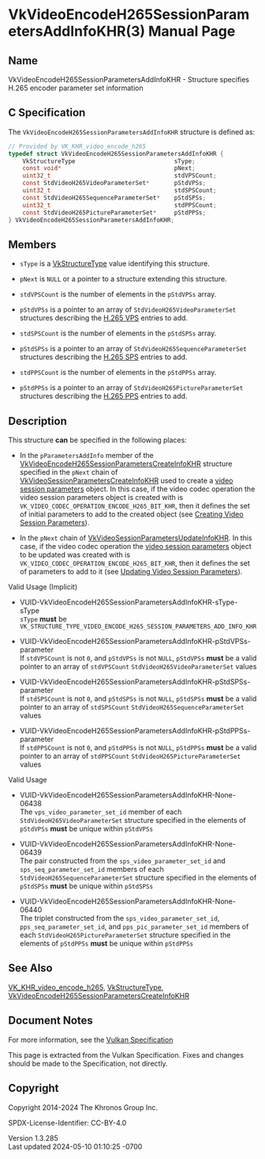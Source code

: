 # VkVideoEncodeH265SessionParametersAddInfoKHR(3) Manual Page

## Name

VkVideoEncodeH265SessionParametersAddInfoKHR - Structure specifies H.265
encoder parameter set information



## <a href="#_c_specification" class="anchor"></a>C Specification

The `VkVideoEncodeH265SessionParametersAddInfoKHR` structure is defined
as:

``` c
// Provided by VK_KHR_video_encode_h265
typedef struct VkVideoEncodeH265SessionParametersAddInfoKHR {
    VkStructureType                            sType;
    const void*                                pNext;
    uint32_t                                   stdVPSCount;
    const StdVideoH265VideoParameterSet*       pStdVPSs;
    uint32_t                                   stdSPSCount;
    const StdVideoH265SequenceParameterSet*    pStdSPSs;
    uint32_t                                   stdPPSCount;
    const StdVideoH265PictureParameterSet*     pStdPPSs;
} VkVideoEncodeH265SessionParametersAddInfoKHR;
```

## <a href="#_members" class="anchor"></a>Members

- `sType` is a [VkStructureType](https://registry.khronos.org/vulkan/specs/1.3-extensions/man/html/VkStructureType.html) value identifying
  this structure.

- `pNext` is `NULL` or a pointer to a structure extending this
  structure.

- `stdVPSCount` is the number of elements in the `pStdVPSs` array.

- `pStdVPSs` is a pointer to an array of `StdVideoH265VideoParameterSet`
  structures describing the <a
  href="https://registry.khronos.org/vulkan/specs/1.3-extensions/html/vkspec.html#encode-h265-vps"
  target="_blank" rel="noopener">H.265 VPS</a> entries to add.

- `stdSPSCount` is the number of elements in the `pStdSPSs` array.

- `pStdSPSs` is a pointer to an array of
  `StdVideoH265SequenceParameterSet` structures describing the <a
  href="https://registry.khronos.org/vulkan/specs/1.3-extensions/html/vkspec.html#encode-h265-sps"
  target="_blank" rel="noopener">H.265 SPS</a> entries to add.

- `stdPPSCount` is the number of elements in the `pStdPPSs` array.

- `pStdPPSs` is a pointer to an array of
  `StdVideoH265PictureParameterSet` structures describing the <a
  href="https://registry.khronos.org/vulkan/specs/1.3-extensions/html/vkspec.html#encode-h265-pps"
  target="_blank" rel="noopener">H.265 PPS</a> entries to add.

## <a href="#_description" class="anchor"></a>Description

This structure **can** be specified in the following places:

- In the `pParametersAddInfo` member of the
  [VkVideoEncodeH265SessionParametersCreateInfoKHR](https://registry.khronos.org/vulkan/specs/1.3-extensions/man/html/VkVideoEncodeH265SessionParametersCreateInfoKHR.html)
  structure specified in the `pNext` chain of
  [VkVideoSessionParametersCreateInfoKHR](https://registry.khronos.org/vulkan/specs/1.3-extensions/man/html/VkVideoSessionParametersCreateInfoKHR.html)
  used to create a <a
  href="https://registry.khronos.org/vulkan/specs/1.3-extensions/html/vkspec.html#video-session-parameters"
  target="_blank" rel="noopener">video session parameters</a> object. In
  this case, if the video codec operation the video session parameters
  object is created with is
  `VK_VIDEO_CODEC_OPERATION_ENCODE_H265_BIT_KHR`, then it defines the
  set of initial parameters to add to the created object (see <a
  href="https://registry.khronos.org/vulkan/specs/1.3-extensions/html/vkspec.html#creating-video-session-parameters"
  target="_blank" rel="noopener">Creating Video Session Parameters</a>).

- In the `pNext` chain of
  [VkVideoSessionParametersUpdateInfoKHR](https://registry.khronos.org/vulkan/specs/1.3-extensions/man/html/VkVideoSessionParametersUpdateInfoKHR.html).
  In this case, if the video codec operation the <a
  href="https://registry.khronos.org/vulkan/specs/1.3-extensions/html/vkspec.html#video-session-parameters"
  target="_blank" rel="noopener">video session parameters</a> object to
  be updated was created with is
  `VK_VIDEO_CODEC_OPERATION_ENCODE_H265_BIT_KHR`, then it defines the
  set of parameters to add to it (see <a
  href="https://registry.khronos.org/vulkan/specs/1.3-extensions/html/vkspec.html#video-session-parameters-update"
  target="_blank" rel="noopener">Updating Video Session Parameters</a>).

Valid Usage (Implicit)

- <a href="#VUID-VkVideoEncodeH265SessionParametersAddInfoKHR-sType-sType"
  id="VUID-VkVideoEncodeH265SessionParametersAddInfoKHR-sType-sType"></a>
  VUID-VkVideoEncodeH265SessionParametersAddInfoKHR-sType-sType  
  `sType` **must** be
  `VK_STRUCTURE_TYPE_VIDEO_ENCODE_H265_SESSION_PARAMETERS_ADD_INFO_KHR`

- <a
  href="#VUID-VkVideoEncodeH265SessionParametersAddInfoKHR-pStdVPSs-parameter"
  id="VUID-VkVideoEncodeH265SessionParametersAddInfoKHR-pStdVPSs-parameter"></a>
  VUID-VkVideoEncodeH265SessionParametersAddInfoKHR-pStdVPSs-parameter  
  If `stdVPSCount` is not `0`, and `pStdVPSs` is not `NULL`, `pStdVPSs`
  **must** be a valid pointer to an array of `stdVPSCount`
  `StdVideoH265VideoParameterSet` values

- <a
  href="#VUID-VkVideoEncodeH265SessionParametersAddInfoKHR-pStdSPSs-parameter"
  id="VUID-VkVideoEncodeH265SessionParametersAddInfoKHR-pStdSPSs-parameter"></a>
  VUID-VkVideoEncodeH265SessionParametersAddInfoKHR-pStdSPSs-parameter  
  If `stdSPSCount` is not `0`, and `pStdSPSs` is not `NULL`, `pStdSPSs`
  **must** be a valid pointer to an array of `stdSPSCount`
  `StdVideoH265SequenceParameterSet` values

- <a
  href="#VUID-VkVideoEncodeH265SessionParametersAddInfoKHR-pStdPPSs-parameter"
  id="VUID-VkVideoEncodeH265SessionParametersAddInfoKHR-pStdPPSs-parameter"></a>
  VUID-VkVideoEncodeH265SessionParametersAddInfoKHR-pStdPPSs-parameter  
  If `stdPPSCount` is not `0`, and `pStdPPSs` is not `NULL`, `pStdPPSs`
  **must** be a valid pointer to an array of `stdPPSCount`
  `StdVideoH265PictureParameterSet` values

Valid Usage

- <a href="#VUID-VkVideoEncodeH265SessionParametersAddInfoKHR-None-06438"
  id="VUID-VkVideoEncodeH265SessionParametersAddInfoKHR-None-06438"></a>
  VUID-VkVideoEncodeH265SessionParametersAddInfoKHR-None-06438  
  The `vps_video_parameter_set_id` member of each
  `StdVideoH265VideoParameterSet` structure specified in the elements of
  `pStdVPSs` **must** be unique within `pStdVPSs`

- <a href="#VUID-VkVideoEncodeH265SessionParametersAddInfoKHR-None-06439"
  id="VUID-VkVideoEncodeH265SessionParametersAddInfoKHR-None-06439"></a>
  VUID-VkVideoEncodeH265SessionParametersAddInfoKHR-None-06439  
  The pair constructed from the `sps_video_parameter_set_id` and
  `sps_seq_parameter_set_id` members of each
  `StdVideoH265SequenceParameterSet` structure specified in the elements
  of `pStdSPSs` **must** be unique within `pStdSPSs`

- <a href="#VUID-VkVideoEncodeH265SessionParametersAddInfoKHR-None-06440"
  id="VUID-VkVideoEncodeH265SessionParametersAddInfoKHR-None-06440"></a>
  VUID-VkVideoEncodeH265SessionParametersAddInfoKHR-None-06440  
  The triplet constructed from the `sps_video_parameter_set_id`,
  `pps_seq_parameter_set_id`, and `pps_pic_parameter_set_id` members of
  each `StdVideoH265PictureParameterSet` structure specified in the
  elements of `pStdPPSs` **must** be unique within `pStdPPSs`

## <a href="#_see_also" class="anchor"></a>See Also

[VK_KHR_video_encode_h265](https://registry.khronos.org/vulkan/specs/1.3-extensions/man/html/VK_KHR_video_encode_h265.html),
[VkStructureType](https://registry.khronos.org/vulkan/specs/1.3-extensions/man/html/VkStructureType.html),
[VkVideoEncodeH265SessionParametersCreateInfoKHR](https://registry.khronos.org/vulkan/specs/1.3-extensions/man/html/VkVideoEncodeH265SessionParametersCreateInfoKHR.html)

## <a href="#_document_notes" class="anchor"></a>Document Notes

For more information, see the <a
href="https://registry.khronos.org/vulkan/specs/1.3-extensions/html/vkspec.html#VkVideoEncodeH265SessionParametersAddInfoKHR"
target="_blank" rel="noopener">Vulkan Specification</a>

This page is extracted from the Vulkan Specification. Fixes and changes
should be made to the Specification, not directly.

## <a href="#_copyright" class="anchor"></a>Copyright

Copyright 2014-2024 The Khronos Group Inc.

SPDX-License-Identifier: CC-BY-4.0

Version 1.3.285  
Last updated 2024-05-10 01:10:25 -0700
